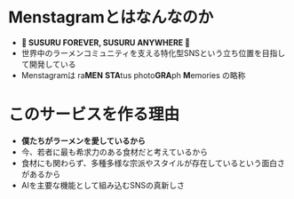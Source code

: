 # Menstagramとはなんなのか

- **🍜 SUSURU FOREVER, SUSURU ANYWHERE 🍜**
- 世界中のラーメンコミュニティを支える特化型SNSという立ち位置を目指して開発している
- Menstagramは ra**MEN** **STA**tus photo**GRA**ph **M**emories の略称

# このサービスを作る理由

- **僕たちがラーメンを愛しているから**
- 今、若者に最も希求力のある食材だと考えているから
- 食材にも関わらず、多種多様な宗派やスタイルが存在しているという面白さがあるから
- AIを主要な機能として組み込むSNSの真新しさ